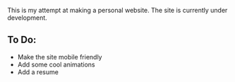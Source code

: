 This is my attempt at making a personal website. The site is currently under development.

## To Do:
- Make the site mobile friendly
- Add some cool animations
- Add a resume


